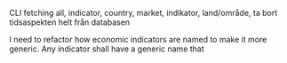 CLI fetching all, indicator, country, market, 
indikator, land/område, ta bort tidsaspekten helt från databasen

I need to refactor how economic indicators are named to make it more generic. Any indicator shall have a generic name that 
